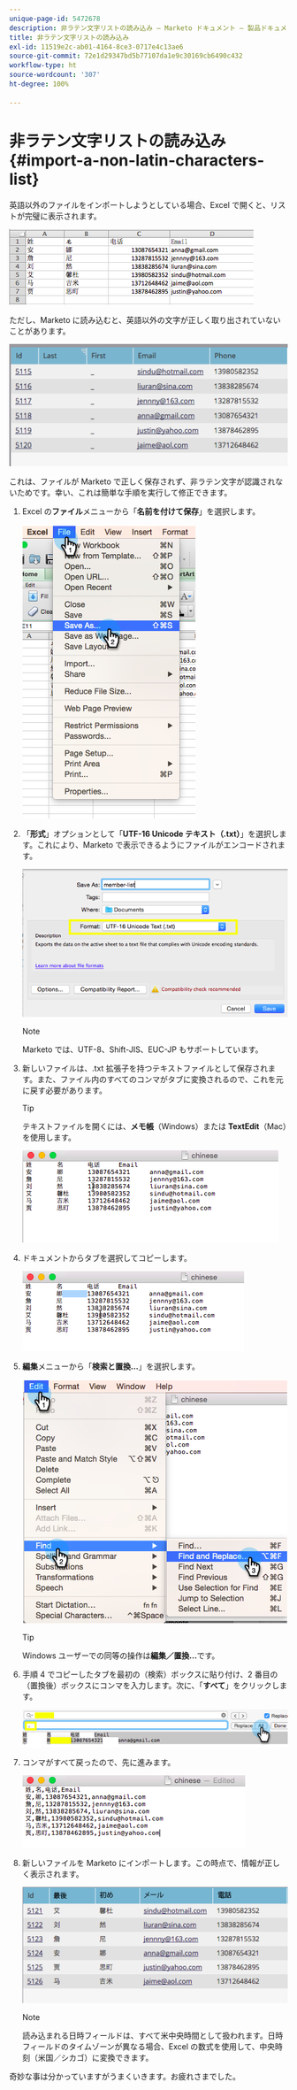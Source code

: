 ```yaml
---
unique-page-id: 5472678
description: 非ラテン文字リストの読み込み — Marketo ドキュメント — 製品ドキュメント
title: 非ラテン文字リストの読み込み
exl-id: 11519e2c-ab01-4164-8ce3-0717e4c13ae6
source-git-commit: 72e1d29347bd5b77107da1e9c30169cb6490c432
workflow-type: ht
source-wordcount: '307'
ht-degree: 100%

---
```


# 非ラテン文字リストの読み込み {#import-a-non-latin-characters-list}

英語以外のファイルをインポートしようとしている場合、Excel で開くと、リストが完璧に表示されます。

![](assets/image2015-2-10-9-3a34-3a57.png)

ただし、Marketo に読み込むと、英語以外の文字が正しく取り出されていないことがあります。

![](assets/image2015-2-10-9-3a35-3a49.png)

これは、ファイルが Marketo で正しく保存されず、非ラテン文字が認識されないためです。幸い、これは簡単な手順を実行して修正できます。

1. Excel の&#x200B;**ファイル**&#x200B;メニューから「**名前を付けて保存**」を選択します。

   ![](assets/image2015-2-10-9-3a46-3a44.png)

1. 「**形式**」オプションとして「**UTF-16 Unicode テキスト（.txt）**」を選択します。これにより、Marketo で表示できるようにファイルがエンコードされます。

   ![](assets/image2015-2-10-9-3a48-3a7.png)

   >[!NOTE]
   >
   >Marketo では、UTF-8、Shift-JIS、EUC-JP もサポートしています。

1. 新しいファイルは、.txt 拡張子を持つテキストファイルとして保存されます。また、ファイル内のすべてのコンマがタブに変換されるので、これを元に戻す必要があります。

   >[!TIP]
   >
   >テキストファイルを開くには、**メモ帳**（Windows）または **TextEdit**（Mac）を使用します。

   ![](assets/image2015-2-10-9-3a51-3a41.png)

1. ドキュメントからタブを選択してコピーします。

   ![](assets/image2015-2-10-9-3a55-3a53.png)

1. **編集**&#x200B;メニューから「**検索と置換…**」を選択します。

   ![](assets/image2015-2-10-9-3a59-3a8.png)

   >[!TIP]
   >
   >Windows ユーザーでの同等の操作は&#x200B;**編集／置換…**&#x200B;です。

1. 手順 4 でコピーしたタブを最初の（検索）ボックスに貼り付け、2 番目の（置換後）ボックスにコンマを入力します。次に、「**すべて**」をクリックします。

   ![](assets/image2015-2-10-10-3a8-3a53.png)

1. コンマがすべて戻ったので、先に進みます。

   ![](assets/image2015-2-10-10-3a14-3a45.png)

1. 新しいファイルを Marketo にインポートします。この時点で、情報が正しく表示されます。

   ![](assets/image2015-2-10-10-3a16-3a9.png)

   >[!NOTE]
   >
   >読み込まれる日時フィールドは、すべて米中央時間として扱われます。日時フィールドのタイムゾーンが異なる場合、Excel の数式を使用して、中央時刻（米国／シカゴ）に変換できます。

奇妙な事は分かっていますがうまくいきます。お疲れさまでした。
